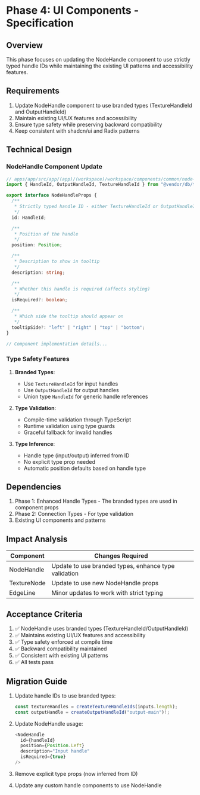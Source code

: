 # Phase 4: UI Components - Specification

## Overview

This phase focuses on updating the NodeHandle component to use strictly typed handle IDs while maintaining the existing UI patterns and accessibility features.

## Requirements

1. Update NodeHandle component to use branded types (TextureHandleId and OutputHandleId)
2. Maintain existing UI/UX features and accessibility
3. Ensure type safety while preserving backward compatibility
4. Keep consistent with shadcn/ui and Radix patterns

## Technical Design

### NodeHandle Component Update

```typescript
// apps/app/src/app/(app)/(workspace)/workspace/components/common/node-handle.tsx
import { HandleId, OutputHandleId, TextureHandleId } from "@vendor/db/types";

export interface NodeHandleProps {
  /**
   * Strictly typed handle ID - either TextureHandleId or OutputHandleId
   */
  id: HandleId;

  /**
   * Position of the handle
   */
  position: Position;

  /**
   * Description to show in tooltip
   */
  description: string;

  /**
   * Whether this handle is required (affects styling)
   */
  isRequired?: boolean;

  /**
   * Which side the tooltip should appear on
   */
  tooltipSide?: "left" | "right" | "top" | "bottom";
}

// Component implementation details...
```

### Type Safety Features

1. **Branded Types**:

   - Use `TextureHandleId` for input handles
   - Use `OutputHandleId` for output handles
   - Union type `HandleId` for generic handle references

2. **Type Validation**:

   - Compile-time validation through TypeScript
   - Runtime validation using type guards
   - Graceful fallback for invalid handles

3. **Type Inference**:
   - Handle type (input/output) inferred from ID
   - No explicit type prop needed
   - Automatic position defaults based on handle type

## Dependencies

1. Phase 1: Enhanced Handle Types - The branded types are used in component props
2. Phase 2: Connection Types - For type validation
3. Existing UI components and patterns

## Impact Analysis

| Component   | Changes Required                                     |
| ----------- | ---------------------------------------------------- |
| NodeHandle  | Update to use branded types, enhance type validation |
| TextureNode | Update to use new NodeHandle props                   |
| EdgeLine    | Minor updates to work with strict typing             |

## Acceptance Criteria

1. ✅ NodeHandle uses branded types (TextureHandleId/OutputHandleId)
2. ✅ Maintains existing UI/UX features and accessibility
3. ✅ Type safety enforced at compile time
4. ✅ Backward compatibility maintained
5. ✅ Consistent with existing UI patterns
6. ✅ All tests pass

## Migration Guide

1. Update handle IDs to use branded types:

   ```typescript
   const textureHandles = createTextureHandleIds(inputs.length);
   const outputHandle = createOutputHandleId("output-main")!;
   ```

2. Update NodeHandle usage:

   ```typescript
   <NodeHandle
     id={handleId}
     position={Position.Left}
     description="Input handle"
     isRequired={true}
   />
   ```

3. Remove explicit type props (now inferred from ID)

4. Update any custom handle components to use NodeHandle
